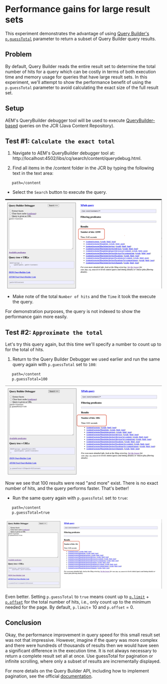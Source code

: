 # Performance gains for large result sets

This experiment demonstrates the advantage of using [Query Builder's `p.guessTotal`](https://docs.adobe.com/content/help/en/experience-manager-65/developing/platform/query-builder/querybuilder-predicate-reference.html#root) parameter to return a subset of Query Builder query results.

## Problem

By default, Query Builder reads the entire result set to determine the total number of hits for a query which can be costly in terms of both execution time and memory usage for queries that have large result sets. In this experiment, we'll attempt to show the performance benefit of using the `p.guessTotal` parameter to avoid calculating the exact size of the full result set.

## Setup

AEM's QueryBuilder debugger tool will be used to execute [QueryBuilder-based](https://docs.adobe.com/help/en/experience-manager-65/developing/platform/query-builder/querybuilder-api.html) queries on the JCR (Java Content Repository).

## Test #1: `Calculate the exact total`

1. Navigate to AEM's QueryBuilder debugger tool at: http://localhost:4502/libs/cq/search/content/querydebug.html.

1. Find all items in the /content folder in the JCR by typing the following text in the text area:

```
   path=/content
```

- Select the `Search` button to execute the query.

 <img src="../img/query-builder-debugger-exact-total.png">

- Make note of the total `Number of hits` and the `Time` it took the execute the query.

For demonstration purposes, the query is not indexed to show the performance gain more easily.

## Test #2: `Approximate the total`

Let's try this query again, but this time we'll specify a number to count up to for the total of hits.

1. Return to the Query Builder Debugger we used earlier and run the same query again with `p.guessTotal` set to `100`:

```
   path=/content
   p.guessTotal=100
```

<img src="../img/query-builder-debugger-more-total.png">

Now we see that 100 results were read "and more" exist. There is no exact number of hits, and the query performs faster. That's better!

- Run the same query again with `p.guessTotal` set to `true`:

```
   path=/content
   p.guessTotal=true
```

<img src="../img/query-builder-debugger-true.png">

Even better. Setting `p.guessTotal` to `true` means count up to [`p.limit`](https://docs.adobe.com/content/help/en/experience-manager-65/developing/platform/query-builder/querybuilder-predicate-reference.html#root) + [`p.offset`](https://docs.adobe.com/content/help/en/experience-manager-65/developing/platform/query-builder/querybuilder-predicate-reference.html#root) for the total number of hits, i.e., only count up to the minimum needed for the page. By default, `p.limit`= 10 and `p.offset` = 0.

## Conclusion

Okay, the performance improvement in query speed for this small result set was not that impressive. However, imagine if the query was more complex and there were hundreds of thousands of results then we would have seen a significant difference in the execution time. It is not always necessary to return a complete result set all at once. Use guessTotal for pagination or infinite scrolling, where only a subset of results are incrementally displayed.

For more details on the Query Builder API, including how to implement pagination, see the official [documentation](https://docs.adobe.com/help/en/experience-manager-65/developing/platform/query-builder/querybuilder-api.html).
